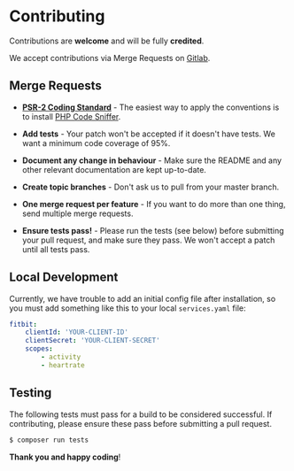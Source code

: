 # Contributing

Contributions are **welcome** and will be fully **credited**.

We accept contributions via Merge Requests on [Gitlab](https://gitlab.com/jbtcd/fitbit-sdk-php-symfony).


## Merge Requests

- **[PSR-2 Coding Standard](https://github.com/php-fig/fig-standards/blob/master/accepted/PSR-2-coding-style-guide.md)** - The easiest way to apply the conventions is to install [PHP Code Sniffer](http://pear.php.net/package/PHP_CodeSniffer).

- **Add tests** - Your patch won't be accepted if it doesn't have tests. We want a minimum code coverage of 95%.

- **Document any change in behaviour** - Make sure the README and any other relevant documentation are kept up-to-date.

- **Create topic branches** - Don't ask us to pull from your master branch.

- **One merge request per feature** - If you want to do more than one thing, send multiple merge requests.

- **Ensure tests pass!** - Please run the tests (see below) before submitting your pull request, and make sure they pass. We won't accept a patch until all tests pass.


## Local Development

Currently, we have trouble to add an initial config file after installation, so you must add something like this to your local `services.yaml` file:

```yaml
fitbit:
    clientId: 'YOUR-CLIENT-ID'
    clientSecret: 'YOUR-CLIENT-SECRET'
    scopes:
        - activity
        - heartrate
```


## Testing

The following tests must pass for a build to be considered successful. If contributing, please ensure these pass before submitting a pull request.

``` bash
$ composer run tests
```

**Thank you and happy coding**!
